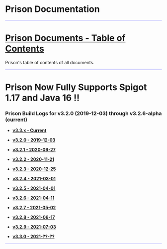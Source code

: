 # Prison Documentation 

<hr style="height:1px; border:none; color:#aaf; background-color:#aaf;">


# [Prison Documents - Table of Contents](prison_docs_000_toc.md)

Prison's table of contents of all documents.


<hr style="height:1px; border:none; color:#aaf; background-color:#aaf;">

# Prison Now Fully Supports Spigot 1.17 and Java 16 !!

### Prison Build Logs for v3.2.0 (2019-12-03) through v3.2.6-alpha (current)

 - **[v3.3.x - Current](changelog_v3.3.x.md)**
 
 
 - **[v3.2.0 - 2019-12-03](prison_changelog_v3.2.0.md)**
 - **[v3.2.1 - 2020-09-27](prison_changelog_v3.2.1.md)**
 - **[v3.2.2 - 2020-11-21](prison_changelog_v3.2.2.md)**
 - **[v3.2.3 - 2020-12-25](prison_changelog_v3.2.3.md)**
 - **[v3.2.4 - 2021-03-01](prison_changelog_v3.2.4.md)**
 - **[v3.2.5 - 2021-04-01](prison_changelog_v3.2.5.md)**
 - **[v3.2.6 - 2021-04-11](prison_changelog_v3.2.6.md)**
 - **[v3.2.7 - 2021-05-02](prison_changelog_v3.2.7.md)**
 - **[v3.2.8 - 2021-06-17](prison_changelog_v3.2.8.md)**
 - **[v3.2.9 - 2021-07-03](prison_changelog_v3.2.9.md)**

 - **[v3.3.0 - 2021-??-??](prison_changelog_v3.3.x.md)**


<hr style="height:1px; border:none; color:#aaf; background-color:#aaf;">

